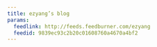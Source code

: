 ```yaml
---
title: ezyang’s blog
params:
  feedlink: http://feeds.feedburner.com/ezyang
  feedid: 9839ec93c2b20c01608760a4670a4bf2
---
```

